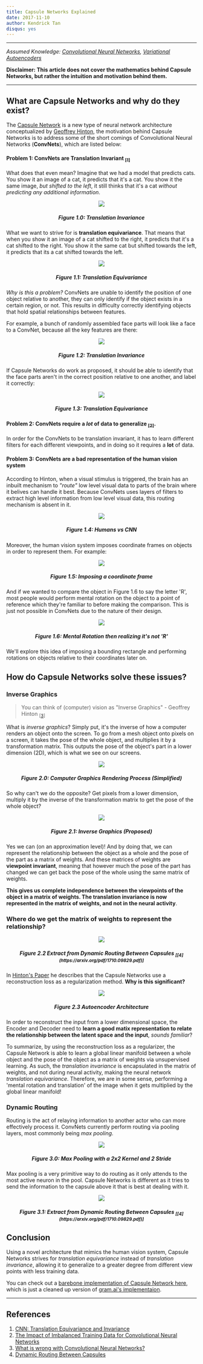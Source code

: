 ```yaml
---
title: Capsule Networks Explained
date: 2017-11-10
author: Kendrick Tan
disqus: yes
---
```


----

_Assumed Knowledge: [Convolutional Neural Networks](https://ujjwalkarn.me/2016/08/11/intuitive-explanation-convnets/), [Variational Autoencoders](http://kvfrans.com/variational-autoencoders-explained/)_

__Disclaimer: This article does not cover the mathematics behind Capsule Networks, but rather the intuition and motivation behind them.__

----

## What are Capsule Networks and why do they exist?

The [Capsule Network](https://arxiv.org/abs/1710.09829) is a new type of neural network architecture conceptualized by [Geoffrey Hinton](http://www.cs.toronto.edu/~hinton/), the motivation behind Capsule Networks is to address some of the short comings of Convolutional Neural Networks (__ConvNets__), which are listed below:

#### Problem 1: ConvNets are Translation Invariant [<sub>[1]</sub>](https://aboveintelligent.com/ml-cnn-translation-equivariance-and-invariance-da12e8ab7049)

What does that even mean? Imagine that we had a model that predicts cats. You show it an image of a cat, it predicts that it's a cat. You show it the same image, _but shifted to the left_, it still thinks that it's a cat _without predicting any additional information_.

<center><img src="https://i.imgur.com/mEIUqT8.png"/></center>
<h5 align="center">Figure 1.0: Translation Invariance</h5>

What we want to strive for is __translation equivariance__. That means that when you show it an image of a cat shifted to the right, it predicts that it's a cat shifted to the right. You show it the same cat but shifted towards the left, it predicts that its a cat shifted towards the left.

<center><img src="https://i.imgur.com/u4ydpQ6.png"/></center>
<h5 align="center">Figure 1.1: Translation Equivariance</h5>

_Why is this a problem?_ ConvNets are unable to identify the position of one object relative to another, they can only identify if the object exists in a certain region, or not. This results in difficulty correctly identifying objects that hold spatial relationships between features.

For example, a bunch of randomly assembled face parts will look like a face to a ConvNet, because all the key features are there:

<center><img src="https://i.imgur.com/0ZyaPt3.png"/></center>
<h5 align="center">Figure 1.2: Translation Invariance</h5>

If Capsule Networks do work as proposed, it should be able to identify that the face parts aren't in the correct position relative to one another, and label it correctly:

<center><img src="https://i.imgur.com/mLt9suH.png"/></center>
<h5 align="center">Figure 1.3: Translation Equivariance</h5>

#### Problem 2: ConvNets require a _lot_ of data to generalize [<sub>[2]</sub>](https://www.kth.se/social/files/588617ebf2765401cfcc478c/PHensmanDMasko_dkand15.pdf).

In order for the ConvNets to be translation invariant, it has to learn different filters for each different viewpoints, and in doing so it requires a __lot__ of data.

#### Problem 3: ConvNets are a bad representation of the human vision system

According to Hinton, when a visual stimulus is triggered, the brain has an inbuilt mechanism to _"route"_ low level visual data to parts of the brain where it belives can handle it best. Because ConvNets uses layers of filters to extract high level information from low level visual data, this routing mechanism is absent in it.

<center><img src="https://i.imgur.com/CVtE4HG.png"/></center>
<h5 align="center">Figure 1.4: Humans vs CNN</h5>

Moreover, the human vision system imposes coordinate frames on objects in order to represent them. For example:

<center><img src="https://i.imgur.com/W8peps6.png"/></center>
<h5 align="center">Figure 1.5: Imposing a coordinate frame</h5>

And if we wanted to compare the object in Figure 1.6 to say the letter 'R', most people would perform mental rotation on the object to a point of reference which they're familiar to before making the comparison. This is just not possible in ConvNets due to the nature of their design.

<center><img src="https://thumbs.gfycat.com/PortlyGracefulBichonfrise-size_restricted.gif"/></center>
<h5 align="center">Figure 1.6: Mental Rotation then realizing it's not 'R'</h5>

We'll explore this idea of imposing a bounding rectangle and performing rotations on objects relative to their coordinates later on.

## How do Capsule Networks solve these issues?

### Inverse Graphics

> You can think of (computer) vision as "Inverse Graphics" - Geoffrey Hinton <sub>[[3](https://youtu.be/rTawFwUvnLE?t=1750)]</sub>

What is _inverse graphics_? Simply put, it's the inverse of how a computer renders an object onto the screen. To go from a mesh object onto pixels on a screen, it takes the pose of the whole object, and multiplies it by a transformation matrix. This outputs the pose of the object's part in a lower dimension (2D), which is what we see on our screens.

<center><img src="https://i.imgur.com/DCmDyHl.png"/></center>
<h5 align="center">Figure 2.0: Computer Graphics Rendering Process (Simplified)</h5>

So why can't we do the opposite? Get pixels from a lower dimension, multiply it by the inverse of the transformation matrix to get the pose of the whole object?

<center><img src="https://i.imgur.com/fOqnQ3C.png"/></center>
<h5 align="center">Figure 2.1: Inverse Graphics (Proposed)</h5>

Yes we can (on an approximation level)! And by doing that, we can represent the relationship between the object as a whole and the pose of the part as a matrix of weights. And these matrices of weights are __viewpoint invariant__, meaning that however much the pose of the part has changed we can get back the pose of the whole using the same matrix of weights.

__This gives us complete independence between the viewpoints of the object in a matrix of weights. The translation invariance is now represented in the matrix of weights, and not in the neural activity__.

### Where do we get the matrix of weights to represent the relationship?

<center><img src="https://i.imgur.com/2fHUQrQ.png"/></center>
<h5 align="center">Figure 2.2 Extract from Dynamic Routing Between Capsules <sub>[[4](https://arxiv.org/pdf/1710.09829.pdf)]</sub></h5>

In [Hinton's Paper](https://arxiv.org/pdf/1710.09829.pdf) he describes that the Capsule Networks use a reconstruction loss as a regularization method. __Why is this significant?__

<center><img src="https://i.imgur.com/eCmc5fR.jpg"></center>
<h5 align="center">Figure 2.3 Autoencoder Architecture</h5>

In order to reconstruct the input from a lower dimensional space, the Encoder and Decoder need to __learn a good matix representation to relate the relationship between the latent space and the input__, _sounds familiar_?

To summarize, by using the reconstruction loss as a regularizer, the Capsule Network is able to learn a global linear manifold between a whole object and the pose of the object as a matrix of weights via unsupervised learning. As such, the _translation invariance_ is encapsulated in the matrix of weights, and not during neural activity, making the neural network _translation equivariance_. Therefore, we are in some sense, performing a 'mental rotation and translation' of the image when it gets multiplied by the global linear manifold!

### Dynamic Routing

Routing is the act of relaying information to another actor who can more effectively process it. ConvNets currently perform routing via pooling layers, most commonly being _max pooling_.

<center><img src="https://qph.ec.quoracdn.net/main-qimg-8afedfb2f82f279781bfefa269bc6a90"/></center>
<h5 align="center">Figure 3.0: Max Pooling with a 2x2 Kernel and 2 Stride</h5>

Max pooling is a very primitive way to do routing as it only attends to the most active neuron in the pool. Capsule Networks is different as it tries to send the information to the capsule above it that is best at dealing with it.

<center><img src="https://i.imgur.com/Vd9kw7m.png"/></center>
<h5 align="center">Figure 3.1: Extract from Dynamic Routing Between Capsules <sub>[[4](https://arxiv.org/pdf/1710.09829.pdf)]</sub></h5>

## Conclusion

Using a novel architecture that mimics the human vision system, Capsule Networks strives for _translation equivariance_ instead of _translation invariance_, allowing it to generalize to a greater degree from different view points with less training data.

You can check out a [barebone implementation of Capsule Network here](https://gist.github.com/kendricktan/9a776ec6322abaaf03cc9befd35508d4), which is just a cleaned up version of [gram.ai's implementaion](https://github.com/gram-ai/capsule-networks).

----

## References

1. [CNN: Translation Equivariance and Invariance](https://aboveintelligent.com/ml-cnn-translation-equivariance-and-invariance-da12e8ab7049)
2. [The Impact of Imbalanced Training Data for Convolutional Neural Networks](https://www.kth.se/social/files/588617ebf2765401cfcc478c/PHensmanDMasko_dkand15.pdf)
3. [What is wrong with Convolutional Neural Networks?](https://youtu.be/rTawFwUvnLE)
4. [Dynamic Routing Between Capsules](https://arxiv.org/pdf/1710.09829.pdf)